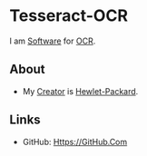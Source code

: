 # Tesseract-OCR

I am [Software](9000006.md) for [OCR](2000280.md).

## About

- My [Creator](600098) is [Hewlet-Packard](404.md).

## Links

- GitHub: [Https://GitHub.Com](https://github.com/tesseract-ocr/tesseract)
